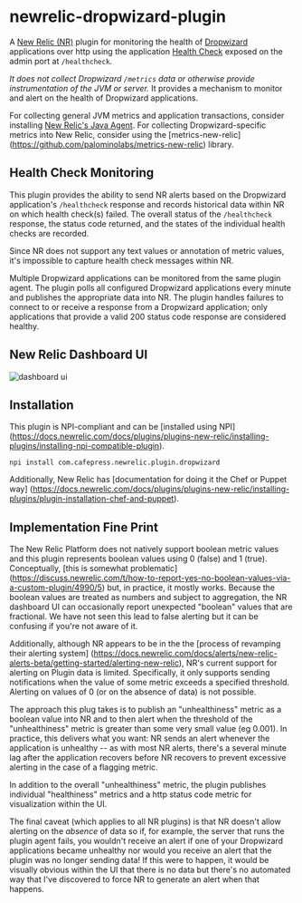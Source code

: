 # newrelic-dropwizard-plugin
A [New Relic (NR)](http://newrelic.com/) plugin for monitoring the health of [Dropwizard](http://dropwizard.io/)
applications over http using the application [Health Check](http://dropwizard.io/manual/core.html#health-checks) exposed 
on the admin port at `/healthcheck`.

*It does not collect Dropwizard `/metrics` data or otherwise provide instrumentation of the JVM or server.*  It provides 
a mechanism to monitor and alert on the health of Dropwizard applications.

For collecting general JVM metrics and application transactions, consider installing 
[New Relic's Java Agent](https://docs.newrelic.com/docs/agents/java-agent/getting-started/new-relic-java). For collecting 
Dropwizard-specific metrics into New Relic, consider using the [metrics-new-relic]
(https://github.com/palominolabs/metrics-new-relic) library.

## Health Check Monitoring

This plugin provides the ability to send NR alerts based on the Dropwizard application's `/healthcheck` response and 
records historical data within NR on which health check(s) failed.  The overall status of the `/healthcheck` response, 
the status code returned, and the states of the individual health checks are recorded.

Since NR does not support any text values or annotation of metric values, it's impossible to capture health check
messages within NR.

Multiple Dropwizard applications can be monitored from the same plugin agent.  The plugin polls all configured Dropwizard 
applications every minute and publishes the appropriate data into NR.  The plugin handles failures to connect to or 
receive a response from a Dropwizard application; only applications that provide a valid 200 status code response are
considered healthy.

## New Relic Dashboard UI

![dashboard ui](http://cafepressdev.github.io/newrelic-dropwizard-plugin/images/nr-dashboard-ui.png)

## Installation

This plugin is NPI-compliant and can be [installed using NPI]
(https://docs.newrelic.com/docs/plugins/plugins-new-relic/installing-plugins/installing-npi-compatible-plugin).

`npi install com.cafepress.newrelic.plugin.dropwizard`

Additionally, New Relic has [documentation for doing it the Chef or Puppet way]
(https://docs.newrelic.com/docs/plugins/plugins-new-relic/installing-plugins/plugin-installation-chef-and-puppet).

## Implementation Fine Print

The New Relic Platform does not natively support boolean metric values and this plugin represents boolean values using 
0 (false) and 1 (true).  Conceptually, [this is somewhat problematic]
(https://discuss.newrelic.com/t/how-to-report-yes-no-boolean-values-via-a-custom-plugin/4990/5) but, in practice, it 
mostly works.  Because the boolean values are treated as numbers and subject to aggregation, the NR dashboard UI can 
occasionally report unexpected "boolean" values that are fractional.  We have not seen this lead to false alerting but 
it can be confusing if you're not aware of it.

Additionally, although NR appears to be in the the [process of revamping their alerting system]
(https://docs.newrelic.com/docs/alerts/new-relic-alerts-beta/getting-started/alerting-new-relic), NR's 
current support for alerting on Plugin data is limited.  Specifically, it only supports sending notifications when the 
value of some metric exceeds a specified threshold.  Alerting on values of 0 (or on the absence of data) is not possible.

The approach this plug takes is to publish an "unhealthiness" metric as a boolean value into NR and to then alert when 
the threshold of the "unhealthiness" metric is greater than some very small value (eg 0.001).  In practice, this 
delivers what you want: NR sends an alert whenever the application is unhealthy -- as with most NR alerts, there's a
several minute lag after the application recovers before NR recovers to prevent excessive alerting in the case of a
flagging metric.

In addition to the overall "unhealthiness" metric, the plugin publishes individual "healthiness" metrics and a http status 
code metric for visualization within the UI.

The final caveat (which applies to all NR plugins) is that NR doesn't allow alerting on the *absence* of data so if, for 
example, the server that runs the plugin agent fails, you wouldn't receive an alert if one of your Dropwizard applications 
became unhealthy nor would you receive an alert that the plugin was no longer sending data!  If this were to happen, 
it would be visually obvious within the UI that there is no data but there's no automated way that I've discovered to 
force NR to generate an alert when that happens.
